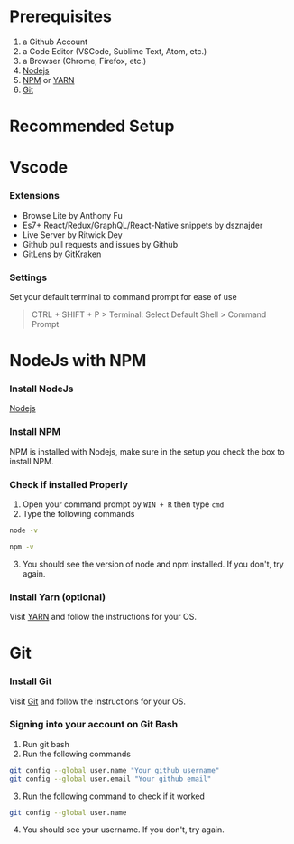 # Prerequisites

1) a Github Account
2) a Code Editor (VSCode, Sublime Text, Atom, etc.)
3) a Browser (Chrome, Firefox, etc.)
4) [Nodejs](https://nodejs.org/en/download/)
5) [NPM](https://www.npmjs.com/get-npm) or [YARN](https://classic.yarnpkg.com/en/docs/install/#windows-stable)
6) [Git](https://git-scm.com/downloads)

# Recommended Setup

# Vscode

### Extensions
- Browse Lite by Anthony Fu
- Es7+ React/Redux/GraphQL/React-Native snippets by dsznajder
- Live Server by Ritwick Dey
- Github pull requests and issues by Github
- GitLens by GitKraken

### Settings

Set your default terminal to command prompt for ease of use

> CTRL + SHIFT + P > Terminal: Select Default Shell > Command Prompt


# NodeJs with NPM

### Install NodeJs

[Nodejs](https://nodejs.org/en/download/)

### Install NPM

NPM is installed with Nodejs, make sure in the setup you check the box to install NPM.

### Check if installed Properly

1) Open your command prompt by `WIN + R` then type `cmd`
2) Type the following commands

```bash
node -v

npm -v
```
3) You should see the version of node and npm installed. If you don't, try again.

### Install Yarn (optional)

Visit [YARN](https://classic.yarnpkg.com/en/docs/install/#windows-stable) and follow the instructions for your OS.

# Git

### Install Git

Visit [Git](https://git-scm.com/downloads) and follow the instructions for your OS.

### Signing into your account on Git Bash

1) Run git bash
2) Run the following commands

```bash 
git config --global user.name "Your github username"
git config --global user.email "Your github email"
```

3) Run the following command to check if it worked

```bash
git config --global user.name
```

4) You should see your username. If you don't, try again.





